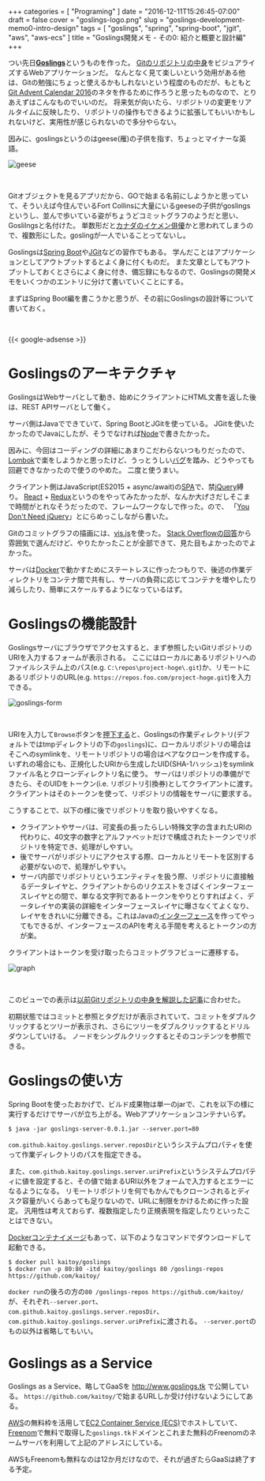 +++
categories = [ "Programing" ]
date = "2016-12-11T15:26:45-07:00"
draft = false
cover = "goslings-logo.png"
slug = "goslings-development-memo0-intro-design"
tags = [ "goslings", "spring", "spring-boot", "jgit", "aws", "aws-ecs" ]
title = "Goslings開発メモ - その0: 紹介と概要と設計編"
+++

つい先日[__Goslings__](https://github.com/kaitoy/goslings)というものを作った。
[Gitのリポジトリの中身](https://www.kaitoy.xyz/2015/12/27/git-repository/)をビジュアライズするWebアプリケーションだ。
なんとなく見て楽しいという効用がある他は、Gitの勉強にちょっと使えるかもしれないという程度のものだが、もともと[Git Advent Calendar 2016](http://qiita.com/advent-calendar/2016/git)のネタを作るために作ろうと思ったものなので、とりあえずはこんなものでいいのだ。
将来気が向いたら、リポジトリの変更をリアルタイムに反映したり、リポジトリの操作もできるように拡張してもいいかもしれないけど、実用性が感じられないので多分やらない。

因みに、goslingsというのはgeese(雁)の子供を指す、ちょっとマイナーな英語。

![geese](/images/goslings-development-memo0-design/geese.JPG)

<br>

Gitオブジェクトを見るアプリだから、GOで始まる名前にしようかと思っていて、そういえば今住んでいるFort Collinsに大量にいるgeeseの子供がgoslingsというし、並んで歩いている姿がちょうどコミットグラフのようだと思い、Goslilngsと名付けた。
単数形だと[カナダのイケメン俳優](https://en.wikipedia.org/wiki/Ryan_Gosling)かと思われてしまうので、複数形にした。goslingが一人でいることってないし。

Goslingsは[Spring Boot](https://projects.spring.io/spring-boot/)や[JGit](https://eclipse.org/jgit/)などの習作でもある。
学んだことはアプリケーションとしてアウトプットするとよく身に付くものだ。
また文章としてもアウトプットしておくとさらによく身に付き、備忘録にもなるので、Goslingsの開発メモをいくつかのエントリに分けて書いていくことにする。

まずはSpring Boot編を書こうかと思うが、その前にGoslingsの設計等について書いておく。

<br>

{{< google-adsense >}}

# Goslingsのアーキテクチャ
GoslingsはWebサーバとして動き、始めにクライアントにHTML文書を返した後は、REST APIサーバとして働く。

サーバ側はJavaでできていて、Spring BootとJGitを使っている。
JGitを使いたかったのでJavaにしたが、そうでなければ[Node](https://nodejs.org/ja/)で書きたかった。

因みに、今回はコーディングの詳細にあまりこだわらないつもりだったので、[Lombok](https://projectlombok.org/)で楽をしようかと思ったけど、うっとうしい[バグ](https://github.com/rzwitserloot/lombok/issues/879)を踏み、どうやっても回避できなかったので使うのやめた。
二度と使うまい。

クライアント側はJavaScript(ES2015 + async/await)の[SPA](https://en.wikipedia.org/wiki/Single-page_application)で、禁[jQuery](https://jquery.com/)縛り。
[React](https://facebook.github.io/react/) + [Redux](https://github.com/reactjs/redux)というのをやってみたかったが、なんか大げさだしそこまで時間がとれなそうだったので、フレームワークなしで作った。ので、
「[You Don't Need jQuery](http://qiita.com/tatesuke/items/b9548dd484b01b139b74)」とにらめっこしながら書いた。

Gitのコミットグラフの描画には、[vis.js](http://visjs.org/)を使った。
[Stack Overflowの回答](http://stackoverflow.com/questions/7034/graph-visualization-library-in-javascript)から雰囲気で選んだけど、やりたかったことが全部できて、見た目もよかったのでよかった。

サーバは[Docker](https://www.docker.com/)で動かすためにステートレスに作ったつもりで、後述の作業ディレクトリをコンテナ間で共有し、サーバの負荷に応じてコンテナを増やしたり減らしたり、簡単にスケールするようになっているはず。

# Goslingsの機能設計
Goslingsサーバにブラウザでアクセスすると、まず参照したいGitリポジトリのURIを入力するフォームが表示される。
ここにはローカルにあるリポジトリへのファイルシステム上のパス(e.g. `C:\repos\project-hoge\.git`)か、リモートにあるリポジトリのURL(e.g. `https://repos.foo.com/project-hoge.git`)を入力できる。

![goslings-form](/images/goslings-development-memo0-design/goslings-form.png)

<br>

URIを入力して`Browse`ボタンを[押下する](http://qiita.com/yaju/items/0ceb6a0343561b4d208e)と、Goslingsの作業ディレクトリ(デフォルトではtmpディレクトリの下の`goslings`)に、ローカルリポジトリの場合はそこへのsymlinkを、リモートリポジトリの場合はベアなクローンを作成する。
いずれの場合にも、正規化したURIから生成したUID(SHA-1ハッシュ)をsymlinkファイル名とクローンディレクトリ名に使う。
サーバはリポジトリの準備ができたら、そのUIDをトークン(i.e. リポジトリ引換券)としてクライアントに渡す。
クライアントはそのトークンを使って、リポジトリの情報をサーバに要求する。

こうすることで、以下の様に後でリポジトリを取り扱いやすくなる。

* クライアントやサーバは、可変長の長ったらしい特殊文字の含まれたURIの代わりに、40文字の数字とアルファベットだけで構成されたトークンでリポジトリを特定でき、処理がしやすい。
* 後でサーバがリポジトリにアクセスする際、ローカルとリモートを区別する必要がないので、処理がしやすい。
* サーバ内部でリポジトリというエンティティを扱う際、リポジトリに直接触るデータレイヤと、クライアントからのリクエストをさばくインターフェースレイヤとの間で、単なる文字列であるトークンをやりとりすればよく、データレイヤの実装の詳細をインターフェースレイヤに曝さなくてよくなり、レイヤをきれいに分離できる。これはJavaの[インターフェース](https://docs.oracle.com/javase/tutorial/java/IandI/createinterface.html)を作ってやってもできるが、インターフェースのAPIを考える手間を考えるとトークンの方が楽。

クライアントはトークンを受け取ったらコミットグラフビューに遷移する。

![graph](/images/goslings-development-memo0-design/graph.png)

<br>

このビューでの表示は[以前Gitリポジトリの中身を解説した記事](https://www.kaitoy.xyz/2015/12/27/git-repository/)に合わせた。

初期状態ではコミットと参照とタグだけが表示されていて、コミットをダブルクリックするとツリーが表示され、さらにツリーをダブルクリックするとドリルダウンしていける。
ノードをシングルクリックするとそのコンテンツを参照できる。

# Goslingsの使い方
Spring Bootを使ったおかげで、ビルド成果物は単一のjarで、これを以下の様に実行するだけでサーバが立ち上がる。Webアプリケーションコンテナいらず。

```tch
$ java -jar goslings-server-0.0.1.jar --server.port=80
```

`com.github.kaitoy.goslings.server.reposDir`というシステムプロパティを使って作業ディレクトリのパスを指定できる。

また、`com.github.kaitoy.goslings.server.uriPrefix`というシステムプロパティに値を設定すると、その値で始まるURI以外をフォームで入力するとエラーになるようになる。
リモートリポジトリを何でもかんでもクローンされるとディスク容量がいくらあっても足りないので、URLに制限をかけるために作った設定。
汎用性は考えておらず、複数指定したり正規表現を指定したりといったことはできない。

[Dockerコンテナイメージ](https://hub.docker.com/r/kaitoy/goslings/)もあって、以下のようなコマンドでダウンロードして起動できる。

```tch
$ docker pull kaitoy/goslings
$ docker run -p 80:80 -itd kaitoy/goslings 80 /goslings-repos https://github.com/kaitoy/
```

`docker run`の後ろの方の`80 /goslings-repos https://github.com/kaitoy/`が、それぞれ`--server.port`、`com.github.kaitoy.goslings.server.reposDir`、`com.github.kaitoy.goslings.server.uriPrefix`に渡される。
`--server.port`のもの以外は省略してもいい。

# Goslings as a Service
Goslings as a Service、略してGaaSを http://www.goslings.tk で公開している。
`https://github.com/kaitoy/`で始まるURLしか受け付けないようにしてある。

[AWS](https://aws.amazon.com/)の無料枠を活用して[EC2 Container Service (ECS)](https://aws.amazon.com/ecs/)でホストしていて、[Freenom](http://www.freenom.com/ja/index.html)で無料で取得した`goslings.tk`ドメインとこれまた無料のFreenomのネームサーバを利用して上記のアドレスにしている。

AWSもFreenomも無料なのは12か月だけなので、それが過ぎたらGaaSは終了する予定。
